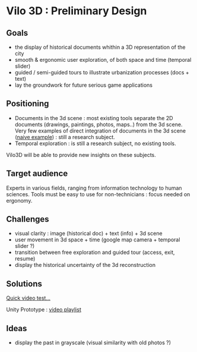 # Vilo 3D : Preliminary Design

## Goals

* the display of historical documents whithin a 3D representation of the city
* smooth & ergonomic user exploration, of both space and time (temporal slider)
* guided / semi-guided tours to illustrate urbanization processes (docs + text)
* lay the groundwork for future serious game applications

## Positioning

* Documents in the 3d scene : most existing tools separate the 2D documents (drawings, paintings, photos, maps..) from the 3d scene. Very few examples of direct integration of documents in the 3d scene ([naive example](https://www.youtube.com/watch?v=bAWTJO6oz-o&start=58)) : still a research subject.
* Temporal exploration : is still a research subject, no existing tools.

Vilo3D will be able to provide new insights on these subjects.


## Target audience

Experts in various fields, ranging from information technology to human sciences. Tools must be easy to use for non-technicians : focus needed on ergonomy.

## Challenges

* visual clarity : image (historical doc) + text (info) + 3d scene
* user movement in 3d space + time (google map camera + temporal slider ?)
* transition between free exploration and guided tour (access, exit, resume)
* display the historical uncertainty of the 3d reconstruction

## Solutions

[Quick video test...](http://i.imgur.com/n7hyxLm.gifv)

Unity Prototype : [video playlist](https://www.youtube.com/playlist?list=PLDmMAvwsWZe_Pw0d0Kd7aDZE_VCRfTjKD)

## Ideas

* display the past in grayscale (visual similarity with old photos ?)
